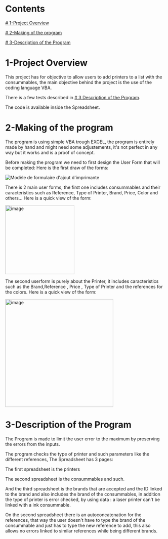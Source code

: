 # Contents
[# 1-Project Overview](#1-project-overview)

[# 2-Making of the program](#2-making-of-the-program)

[# 3-Description of the Program](#3-description-of-the-program)

# 1-Project Overview
This project has for objective to allow users to add printers to a list with the consummables, the main objective behind the project is the use of the coding language VBA.

There is a few tests described in [# 3 Description of the Program](#3-description-of-the-program).

The code is available inside the Spreadsheet.

# 2-Making of the program
The program is using simple VBA trough EXCEL, the program is entirely made by hand and might need some adjustements, it's not perfect in any way but it works and is a proof of concept.

Before making the program we need to first design the User Form that will be completed:
Here is the first draw of the forms:

![Modèle de formulaire d'ajout d'imprimante](https://github.com/C-Brq/VosReves/assets/156824818/3b47a3f6-fc1f-4985-ac2b-e6933b76866f)

There is 2 main user forms, the first one includes consummables and their caracteristics such as Reference, Type of Printer, Brand, Price, Color and others...
Here is a quick view of the form:

<img width="218" alt="image" src="https://github.com/C-Brq/VosReves/assets/156824818/98e6e3d8-6ce7-4796-82db-dfe9db7b0d5e">

The second userform is purely about the Printer, it includes caracteristics such as the Brand,Reference , Price , Type of Printer and the references for the colors.
Here is a quick view of the form:

<img width="341" alt="image" src="https://github.com/C-Brq/VosReves/assets/156824818/97d13ccf-4fca-4c96-bcbf-e938332dbc5b">

# 3-Description of the Program
The Program is made to limit the user error to the maximum by preserving the errors from the inputs.

The program checks the type of printer and such parameters like the different references, The Spreadsheet has 3 pages:

The first spreadsheet is the printers

The second spreadsheet is the consummables and such.

And the third spreadsheet is the brands that are accepted and the ID linked to the brand and also includes the brand of the consummables, in addition the type of printer is error checked, by using data : a laser printer can't be linked with a ink consummable.

On the second spreadsheet there is an autoconcatenation for the references, that way the user doesn't have to type the brand of the consummable and just has to type the new reference to add, this also allows no errors linked to similar references while being different brands.
